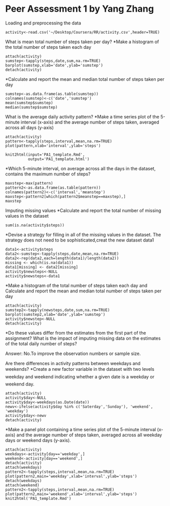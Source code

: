 

Peer Assessment 1 by Yang Zhang
===============================

Loading and preprocessing the data

```{r,echo=TRUE}
activity<-read.csv('~/Desktop/Coursera/RR/activity.csv',header=TRUE)
```

What is mean total number of steps taken per day?
*Make a histogram of the total number of steps taken each day

```{r,echo=TRUE}
attach(activity)
sumstep<-tapply(steps,date,sum,na.rm=TRUE)
barplot(sumstep,xlab='date',ylab='sumstep')
detach(activity)
```
*Calculate and report the mean and median total number of steps taken per day
```{r,echo=TRUE}
sumstep<-as.data.frame(as.table(sumstep))
colnames(sumstep)<-c('date','sumstep')
mean(sumstep$sumstep)
median(sumstep$sumstep)
```
What is the average daily activity pattern?
*Make a time series plot of the 5-minute interval (x-axis) and the average number of steps taken, averaged across all days (y-axis)
```{r,echo=TRUE}
attach(activity)
pattern<-tapply(steps,interval,mean,na.rm=TRUE)
plot(pattern,xlab='interval',ylab='steps')
```
```{r,echo=TRUE}
knit2html(input='PA1_template.Rmd',
          output='PA1_template.html')
```
*Which 5-minute interval, on average across all the days in the dataset, contains the maximum number of steps?
```{r,echo=TRUE}
maxstep<-max(pattern)
pattern2<-as.data.frame(as.table(pattern))
colnames(pattern2)<-c('interval','meanstep')
maxstep<-pattern2[which(pattern2$meanstep==maxstep),]
maxstep
```
Imputing missing values
*Calculate and report the total number of missing values in the dataset 
```{r,echo=TRUE}
sum(is.na(activity$steps))
```
*Devise a strategy for filling in all of the missing values in the dataset. The strategy does not need to be sophisticated,creat the new dataset data1
```{r,echo=TRUE}
data1<-activity$steps
data2<-sumstep<-tapply(steps,date,mean,na.rm=TRUE)
data2<-rep(data2,each=length(data1)/length(data2))
missing <- which(is.na(data1))
data1[missing] <- data2[missing]
activity$newsteps<-NULL
activity$newsteps<-data1
```
*Make a histogram of the total number of steps taken each day and Calculate and report the mean and median total number of steps taken per day
```{r,echo=TRUE}
attach(activity)
sumstep2<-tapply(newsteps,date,sum,na.rm=TRUE)
barplot(sumstep2,xlab='date',ylab='sumstep')
activity$newstep<-NULL
detach(activity)
```
*Do these values differ from the estimates from the first part of the assignment? What is the impact of imputing missing data on the estimates of the total daily number of steps?

Answer: No.To improve the observation numbers or sample size.

Are there differences in activity patterns between weekdays and weekends?
*Create a new factor variable in the dataset with two levels  weekday and weekend indicating whether a given date is a weekday or weekend day.
```{r,echo=TRUE}
attach(activity)
activity$day<-NULL
activity$day<-weekdays(as.Date(date))
newv<-ifelse(activity$day %in% c('Saterday','Sunday'), 'weekend', 'weekday')
activity$day<-newv
detach(activity)
```
*Make a panel plot containing a time series plot  of the 5-minute interval (x-axis) and the average number of steps taken, averaged across all weekday days or weekend days (y-axis).
```{r,echo=TRUE}
attach(activity)
weekdays<-activity[day=='weekday',]
weekend<-activity[day=='weekend',]
detach(activity)
attach(weekdays)
pattern2<-tapply(steps,interval,mean,na.rm=TRUE)
plot(pattern2,main='weekday',xlab='interval',ylab='steps')
detach(weekdays)
attach(weekend)
pattern2<-tapply(steps,interval,mean,na.rm=TRUE)
plot(pattern2,main='weekend',xlab='interval',ylab='steps')
knit2html('PA1_template.Rmd')
```
